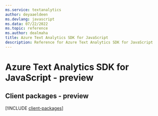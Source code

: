 ```yaml
---
ms.service: textanalytics
author: deyaaeldeen
ms.devlang: javascript
ms.data: 07/22/2022
ms.topic: reference
ms.author: dealmaha
title: Azure Text Analytics SDK for JavaScript
description: Reference for Azure Text Analytics SDK for JavaScript
---
```

# Azure Text Analytics SDK for JavaScript - preview

## Client packages - preview
[!INCLUDE [client-packages](text-analytics-client-index.md)]